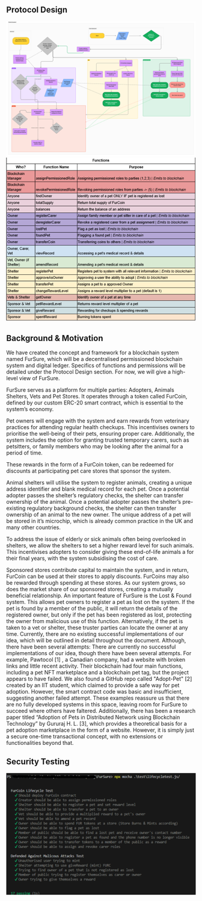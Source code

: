 ## Protocol Design
![alt text](image.png)
![alt text](image-1.png)

## Background & Motivation
We have created the concept and framework for a blockchain system named FurSure, which will be a decentralised permissioned blockchain system and digital ledger. Specifics of functions and permissions will be detailed under the Protocol Design section. For now, we will give a high-level view of FurSure.

FurSure serves as a platform for multiple parties: Adopters, Animals Shelters, Vets and Pet Stores. It operates through a token called FurCoin, defined by our custom ERC-20 smart contract, which is essential to the system’s economy.

Pet owners will engage with the system and earn rewards from veterinary practices for attending regular health checkups. This incentivises owners to prioritise the well-being of their pets, ensuring proper care. Additionally, the system includes the option for granting trusted temporary carers, such as petsitters, or family members who may be looking after the animal for a period of time.

These rewards in the form of a FurCoin token, can be redeemed for discounts at participating pet care stores that sponsor the system.

Animal shelters will utilise the system to register animals, creating a unique address identifier and blank medical record for each pet. Once a potential adopter passes the shelter’s regulatory checks, the shelter can transfer ownership of the animal. Once a potential adopter passes the shelter’s pre-existing regulatory background checks, the shelter can then transfer ownership of an animal to the new owner. The unique address of a pet will be stored in it’s microchip, which is already common practice in the UK and many other countries.

To address the issue of elderly or sick animals often being overlooked in shelters, we allow the shelters to set a higher reward level for such animals. This incentivises adopters to consider giving these end-of-life animals a for their final years, with the system subsidising the cost of care.

Sponsored stores contribute capital to maintain the system, and in return, FurCoin can be used at their stores to apply discounts. FurCoins may also be rewarded through spending at these stores. As our system grows, so does the market share of our sponsored stores, creating a mutually beneficial relationship.
An important feature of FurSure is the Lost & Found system. This allows pet owners to register a pet as lost on the system. If the pet is found by a member of the public, it will return the details of the registered owner, but only if the pet has been registered as lost, protecting the owner from malicious use of this function. Alternatively, if the pet is taken to a vet or shelter, these truster parties can locate the owner at any time.
Currently, there are no existing successful implementations of our idea, which will be outlined in detail throughout the document. Although, there have been several attempts:
There are currently no successful implementations of our idea, though there have been several attempts. For example, Pawtocol [1] , a Canadian company, had a website with broken links and little recent activity. Their blockchain had four main functions, including a pet NFT marketplace and a blockchain pet tag, but the project appears to have failed. 
We also found a GitHub repo called "Adopt-Pet" [2] created by an IIT student, which claimed to provide a safe way for pet adoption. However, the smart contract code was basic and insufficient, suggesting another failed attempt. These examples reassure us that there are no fully developed systems in this space, leaving room for FurSure to succeed where others have faltered.
Additionally, there has been a research paper titled “Adoption of Pets in Distributed Network using Blockchain Technology” by Gururaj H. L. [3], which provides a theoretical basis for a pet adoption marketplace in the form of a website. However, it is simply just a secure one-time transactional concept, with no extensions or functionalities beyond that.

## Security Testing
![alt text](image-2.png)
